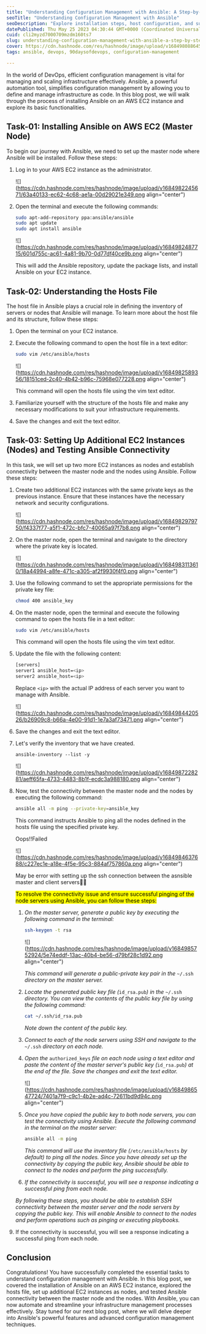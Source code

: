 ```yaml
---
title: "Understanding Configuration Management with Ansible: A Step-by-Step Guide"
seoTitle: "Understanding Configuration Management with Ansible"
seoDescription: "Explore installation steps, host configuration, and successful ping commands using Ansible. Gain insights into the benefits of configuration management"
datePublished: Thu May 25 2023 04:30:44 GMT+0000 (Coordinated Universal Time)
cuid: cli2myzd7000709mzdm160ts7
slug: understanding-configuration-management-with-ansible-a-step-by-step-guide
cover: https://cdn.hashnode.com/res/hashnode/image/upload/v1684980886451/76e80be3-5195-43fa-b815-15996c922de2.png
tags: ansible, devops, 90daysofdevops, configuration-management

---
```


In the world of DevOps, efficient configuration management is vital for managing and scaling infrastructure effectively. Ansible, a powerful automation tool, simplifies configuration management by allowing you to define and manage infrastructure as code. In this blog post, we will walk through the process of installing Ansible on an AWS EC2 instance and explore its basic functionalities.

## **Task-01: Installing Ansible on AWS EC2 (Master Node)**

To begin our journey with Ansible, we need to set up the master node where Ansible will be installed. Follow these steps:

1. Log in to your AWS EC2 instance as the administrator.
    
    ![](https://cdn.hashnode.com/res/hashnode/image/upload/v1684982245671/63a40133-ec62-4c68-ae1a-00d29021e349.png align="center")
    
2. Open the terminal and execute the following commands:
    
    ```bash
    sudo apt-add-repository ppa:ansible/ansible
    sudo apt update
    sudo apt install ansible
    ```
    
    ![](https://cdn.hashnode.com/res/hashnode/image/upload/v1684982487715/601d755c-ac61-4a81-9b70-0d77df40ce9b.png align="center")
    
    This will add the Ansible repository, update the package lists, and install Ansible on your EC2 instance.
    

## **Task-02: Understanding the Hosts File**

The host file in Ansible plays a crucial role in defining the inventory of servers or nodes that Ansible will manage. To learn more about the host file and its structure, follow these steps:

1. Open the terminal on your EC2 instance.
    
2. Execute the following command to open the host file in a text editor:
    
    ```bash
    sudo vim /etc/ansible/hosts
    ```
    
    ![](https://cdn.hashnode.com/res/hashnode/image/upload/v1684982589356/18151ced-2c40-4b42-b96c-75968e077228.png align="center")
    
    This command will open the hosts file using the vim text editor.
    
3. Familiarize yourself with the structure of the hosts file and make any necessary modifications to suit your infrastructure requirements.
    
4. Save the changes and exit the text editor.
    

## **Task-03: Setting Up Additional EC2 Instances (Nodes) and Testing Ansible Connectivity**

In this task, we will set up two more EC2 instances as nodes and establish connectivity between the master node and the nodes using Ansible. Follow these steps:

1. Create two additional EC2 instances with the same private keys as the previous instance. Ensure that these instances have the necessary network and security configurations.
    
    ![](https://cdn.hashnode.com/res/hashnode/image/upload/v1684982979750/f4337f77-a5f1-472c-bfc7-40065a97f7b8.png align="center")
    
2. On the master node, open the terminal and navigate to the directory where the private key is located.
    
    ![](https://cdn.hashnode.com/res/hashnode/image/upload/v1684983113610/18a44994-a8fe-471c-a305-af2f9930f4f0.png align="center")
    
3. Use the following command to set the appropriate permissions for the private key file:
    
    ```bash
    chmod 400 ansible_key
    ```
    
4. On the master node, open the terminal and execute the following command to open the hosts file in a text editor:
    
    ```bash
    sudo vim /etc/ansible/hosts
    ```
    
    This command will open the hosts file using the vim text editor.
    
5. Update the file with the following content:
    
    ```bash
    [servers]
    server1 ansible_host=<ip>
    server2 ansible_host=<ip>
    ```
    
    Replace `<ip>` with the actual IP address of each server you want to manage with Ansible.
    
    ![](https://cdn.hashnode.com/res/hashnode/image/upload/v1684984420526/b26909c8-b66a-4e00-91d1-1e7a3af73471.png align="center")
    
6. Save the changes and exit the text editor.
    
7. Let's verify the inventory that we have created.
    
    `ansible-inventory --list -y`
    
    ![](https://cdn.hashnode.com/res/hashnode/image/upload/v1684987228281/aeff65fa-4733-4483-8b1f-ecdc3a988180.png align="center")
    
8. Now, test the connectivity between the master node and the nodes by executing the following command:
    
    ```bash
    ansible all -m ping --private-key=ansible_key
    ```
    
    This command instructs Ansible to ping all the nodes defined in the hosts file using the specified private key.
    
    Oops!!Failed
    
    ![](https://cdn.hashnode.com/res/hashnode/image/upload/v1684984637688/c227ec1e-a18e-4f5e-95c3-884af757860a.png align="center")
    
    May be error with setting up the ssh connection between the asnsible master and client servers🧐🧐
    
    <mark>To resolve the connectivity issue and ensure successful pinging of the node servers using Ansible, you can follow these steps:</mark>
    
    1. *On the master server, generate a public key by executing the following command in the terminal:*
        
        ```bash
        ssh-keygen -t rsa
        ```
        
        ![](https://cdn.hashnode.com/res/hashnode/image/upload/v1684985752924/5e74eddf-13ac-40b4-be56-d79bf28c1d92.png align="center")
        
        *This command will generate a public-private key pair in the* `~/.ssh` *directory on the master server.*
        
    2. *Locate the generated public key file (*`id_rsa.pub`*) in the* `~/.ssh` *directory. You can view the contents of the public key file by using the following command:*
        
        ```bash
        cat ~/.ssh/id_rsa.pub
        ```
        
        *Note down the content of the public key.*
        
    3. *Connect to each of the node servers using SSH and navigate to the* `~/.ssh` *directory on each node.*
        
    4. *Open the* `authorized_keys` *file on each node using a text editor and paste the content of the master server's public key (*`id_rsa.pub`*) at the end of the file. Save the changes and exit the text editor.*
        
        ![](https://cdn.hashnode.com/res/hashnode/image/upload/v1684986547724/7401a7f9-c9c1-4b2e-ad4c-72611bd9d94c.png align="center")
        
    5. *Once you have copied the public key to both node servers, you can test the connectivity using Ansible. Execute the following command in the terminal on the master server:*
        
        ```bash
        ansible all -m ping
        ```
        
        *This command will use the inventory file (*`/etc/ansible/hosts` *by default) to ping all the nodes. Since you have already set up the connectivity by copying the public key, Ansible should be able to connect to the nodes and perform the ping successfully.*
        
    6. *If the connectivity is successful, you will see a response indicating a successful ping from each node.*
        
    
    *By following these steps, you should be able to establish SSH connectivity between the master server and the node servers by copying the public key. This will enable Ansible to connect to the nodes and perform operations such as pinging or executing playbooks.*
    
9. If the connectivity is successful, you will see a response indicating a successful ping from each node.
    

## **Conclusion**

Congratulations! You have successfully completed the essential tasks to understand configuration management with Ansible. In this blog post, we covered the installation of Ansible on an AWS EC2 instance, explored the hosts file, set up additional EC2 instances as nodes, and tested Ansible connectivity between the master node and the nodes. With Ansible, you can now automate and streamline your infrastructure management processes effectively. Stay tuned for our next blog post, where we will delve deeper into Ansible's powerful features and advanced configuration management techniques.